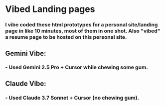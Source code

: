 # Vibed Landing pages

### I vibe coded these html prototypes for a personal site/landing page in like 10 minutes, most of them in one shot. Also "vibed" a resume page to be hosted on this personal site.

## Gemini Vibe:
### - Used Gemini 2.5 Pro + Cursor while chewing some gum.

## Claude Vibe:
### - Used Claude 3.7 Sonnet + Cursor (no chewing gum).



